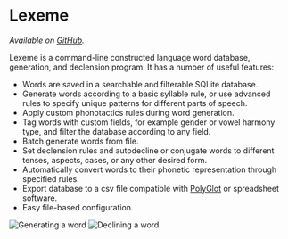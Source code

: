 # Lexeme

_Available on [GitHub](https://github.com/kdelwat/lexeme)._

Lexeme is a command-line constructed language word database, generation, and
declension program. It has a number of useful features:

-   Words are saved in a searchable and filterable SQLite database.
-   Generate words according to a basic syllable rule, or use advanced rules to specify unique patterns for different parts of speech.
-   Apply custom phonotactics rules during word generation.
-   Tag words with custom fields, for example gender or vowel harmony type, and filter the database according to any field.
-   Batch generate words from file.
-   Set declension rules and autodecline or conjugate words to different tenses, aspects, cases, or any other desired form.
-   Automatically convert words to their phonetic representation through specified rules.
-   Export database to a csv file compatible with [PolyGlot](https://draquet.github.io/PolyGlot/) or spreadsheet software.
-   Easy file-based configuration.

![Generating a word](/images/Lexeme1.jpg)
![Declining a word](/images/Lexeme2.jpg)
